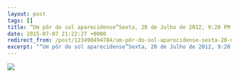 ```yaml
---
layout: post
tags: []
title: “Um pôr do sol aparecidense”Sexta, 20 de Julho de 2012, 9:20 PM
date: 2015-07-07 21:22:27 +0000
redirect_from: /post/123490494784/um-pôr-do-sol-aparecidense-sexta-20-de-julho-de/,/post/123490494784/
excerpt: "“Um pôr do sol aparecidense”Sexta, 20 de Julho de 2012, 9:20 PM"
---
```


![](http://41.media.tumblr.com/8884574892eb0ddda4358e5c3667dc36/tumblr_nr4zdfh9UK1qma17bo1_1280.jpg)

